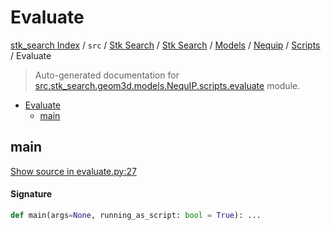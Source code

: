 # Evaluate

[stk_search Index](../../../../../../README.md#stk_search-index) / `src` / [Stk Search](../../../../index.md#stk-search) / [Stk Search](../../../../index.md#stk-search) / [Models](../../index.md#models) / [Nequip](../index.md#nequip) / [Scripts](./index.md#scripts) / Evaluate

> Auto-generated documentation for [src.stk_search.geom3d.models.NequIP.scripts.evaluate](https://github.com/mohammedazzouzi15/STK_search/blob/main/src/stk_search/geom3d/models/NequIP/scripts/evaluate.py) module.

- [Evaluate](#evaluate)
  - [main](#main)

## main

[Show source in evaluate.py:27](https://github.com/mohammedazzouzi15/STK_search/blob/main/src/stk_search/geom3d/models/NequIP/scripts/evaluate.py#L27)

#### Signature

```python
def main(args=None, running_as_script: bool = True): ...
```